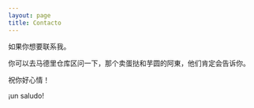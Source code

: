 ```yaml
---
layout: page
title: Contacto
---
```


如果你想要联系我。

你可以去马德里仓库区问一下，那个卖蛋挞和芋圆的阿東，他们肯定会告诉你。

祝你好心情！

¡un saludo!
